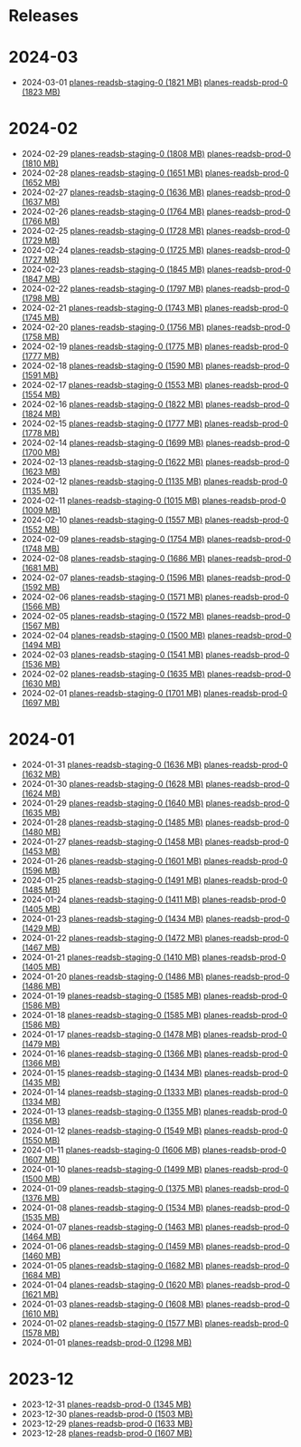 # Releases
# 2024-03
- 2024-03-01 [planes-readsb-staging-0 (1821 MB)](https://github.com/adsblol/globe_history_2024/releases/tag/v2024.03.01-planes-readsb-staging-0#assets) [planes-readsb-prod-0 (1823 MB)](https://github.com/adsblol/globe_history_2024/releases/tag/v2024.03.01-planes-readsb-prod-0#assets) 
# 2024-02
- 2024-02-29 [planes-readsb-staging-0 (1808 MB)](https://github.com/adsblol/globe_history_2024/releases/tag/v2024.02.29-planes-readsb-staging-0#assets) [planes-readsb-prod-0 (1810 MB)](https://github.com/adsblol/globe_history_2024/releases/tag/v2024.02.29-planes-readsb-prod-0#assets) 
- 2024-02-28 [planes-readsb-staging-0 (1651 MB)](https://github.com/adsblol/globe_history_2024/releases/tag/v2024.02.28-planes-readsb-staging-0#assets) [planes-readsb-prod-0 (1652 MB)](https://github.com/adsblol/globe_history_2024/releases/tag/v2024.02.28-planes-readsb-prod-0#assets) 
- 2024-02-27 [planes-readsb-staging-0 (1636 MB)](https://github.com/adsblol/globe_history_2024/releases/tag/v2024.02.27-planes-readsb-staging-0#assets) [planes-readsb-prod-0 (1637 MB)](https://github.com/adsblol/globe_history_2024/releases/tag/v2024.02.27-planes-readsb-prod-0#assets) 
- 2024-02-26 [planes-readsb-staging-0 (1764 MB)](https://github.com/adsblol/globe_history_2024/releases/tag/v2024.02.26-planes-readsb-staging-0#assets) [planes-readsb-prod-0 (1766 MB)](https://github.com/adsblol/globe_history_2024/releases/tag/v2024.02.26-planes-readsb-prod-0#assets) 
- 2024-02-25 [planes-readsb-staging-0 (1728 MB)](https://github.com/adsblol/globe_history_2024/releases/tag/v2024.02.25-planes-readsb-staging-0#assets) [planes-readsb-prod-0 (1729 MB)](https://github.com/adsblol/globe_history_2024/releases/tag/v2024.02.25-planes-readsb-prod-0#assets) 
- 2024-02-24 [planes-readsb-staging-0 (1725 MB)](https://github.com/adsblol/globe_history_2024/releases/tag/v2024.02.24-planes-readsb-staging-0#assets) [planes-readsb-prod-0 (1727 MB)](https://github.com/adsblol/globe_history_2024/releases/tag/v2024.02.24-planes-readsb-prod-0#assets) 
- 2024-02-23 [planes-readsb-staging-0 (1845 MB)](https://github.com/adsblol/globe_history_2024/releases/tag/v2024.02.23-planes-readsb-staging-0#assets) [planes-readsb-prod-0 (1847 MB)](https://github.com/adsblol/globe_history_2024/releases/tag/v2024.02.23-planes-readsb-prod-0#assets) 
- 2024-02-22 [planes-readsb-staging-0 (1797 MB)](https://github.com/adsblol/globe_history_2024/releases/tag/v2024.02.22-planes-readsb-staging-0#assets) [planes-readsb-prod-0 (1798 MB)](https://github.com/adsblol/globe_history_2024/releases/tag/v2024.02.22-planes-readsb-prod-0#assets) 
- 2024-02-21 [planes-readsb-staging-0 (1743 MB)](https://github.com/adsblol/globe_history_2024/releases/tag/v2024.02.21-planes-readsb-staging-0#assets) [planes-readsb-prod-0 (1745 MB)](https://github.com/adsblol/globe_history_2024/releases/tag/v2024.02.21-planes-readsb-prod-0#assets) 
- 2024-02-20 [planes-readsb-staging-0 (1756 MB)](https://github.com/adsblol/globe_history_2024/releases/tag/v2024.02.20-planes-readsb-staging-0#assets) [planes-readsb-prod-0 (1758 MB)](https://github.com/adsblol/globe_history_2024/releases/tag/v2024.02.20-planes-readsb-prod-0#assets) 
- 2024-02-19 [planes-readsb-staging-0 (1775 MB)](https://github.com/adsblol/globe_history_2024/releases/tag/v2024.02.19-planes-readsb-staging-0#assets) [planes-readsb-prod-0 (1777 MB)](https://github.com/adsblol/globe_history_2024/releases/tag/v2024.02.19-planes-readsb-prod-0#assets) 
- 2024-02-18 [planes-readsb-staging-0 (1590 MB)](https://github.com/adsblol/globe_history_2024/releases/tag/v2024.02.18-planes-readsb-staging-0#assets) [planes-readsb-prod-0 (1591 MB)](https://github.com/adsblol/globe_history_2024/releases/tag/v2024.02.18-planes-readsb-prod-0#assets) 
- 2024-02-17 [planes-readsb-staging-0 (1553 MB)](https://github.com/adsblol/globe_history_2024/releases/tag/v2024.02.17-planes-readsb-staging-0#assets) [planes-readsb-prod-0 (1554 MB)](https://github.com/adsblol/globe_history_2024/releases/tag/v2024.02.17-planes-readsb-prod-0#assets) 
- 2024-02-16 [planes-readsb-staging-0 (1822 MB)](https://github.com/adsblol/globe_history_2024/releases/tag/v2024.02.16-planes-readsb-staging-0#assets) [planes-readsb-prod-0 (1824 MB)](https://github.com/adsblol/globe_history_2024/releases/tag/v2024.02.16-planes-readsb-prod-0#assets) 
- 2024-02-15 [planes-readsb-staging-0 (1777 MB)](https://github.com/adsblol/globe_history_2024/releases/tag/v2024.02.15-planes-readsb-staging-0#assets) [planes-readsb-prod-0 (1778 MB)](https://github.com/adsblol/globe_history_2024/releases/tag/v2024.02.15-planes-readsb-prod-0#assets) 
- 2024-02-14 [planes-readsb-staging-0 (1699 MB)](https://github.com/adsblol/globe_history_2024/releases/tag/v2024.02.14-planes-readsb-staging-0#assets) [planes-readsb-prod-0 (1700 MB)](https://github.com/adsblol/globe_history_2024/releases/tag/v2024.02.14-planes-readsb-prod-0#assets) 
- 2024-02-13 [planes-readsb-staging-0 (1622 MB)](https://github.com/adsblol/globe_history_2024/releases/tag/v2024.02.13-planes-readsb-staging-0#assets) [planes-readsb-prod-0 (1623 MB)](https://github.com/adsblol/globe_history_2024/releases/tag/v2024.02.13-planes-readsb-prod-0#assets) 
- 2024-02-12 [planes-readsb-staging-0 (1135 MB)](https://github.com/adsblol/globe_history_2024/releases/tag/v2024.02.12-planes-readsb-staging-0#assets) [planes-readsb-prod-0 (1135 MB)](https://github.com/adsblol/globe_history_2024/releases/tag/v2024.02.12-planes-readsb-prod-0#assets) 
- 2024-02-11 [planes-readsb-staging-0 (1015 MB)](https://github.com/adsblol/globe_history_2024/releases/tag/v2024.02.11-planes-readsb-staging-0#assets) [planes-readsb-prod-0 (1009 MB)](https://github.com/adsblol/globe_history_2024/releases/tag/v2024.02.11-planes-readsb-prod-0#assets) 
- 2024-02-10 [planes-readsb-staging-0 (1557 MB)](https://github.com/adsblol/globe_history_2024/releases/tag/v2024.02.10-planes-readsb-staging-0#assets) [planes-readsb-prod-0 (1552 MB)](https://github.com/adsblol/globe_history_2024/releases/tag/v2024.02.10-planes-readsb-prod-0#assets) 
- 2024-02-09 [planes-readsb-staging-0 (1754 MB)](https://github.com/adsblol/globe_history_2024/releases/tag/v2024.02.09-planes-readsb-staging-0#assets) [planes-readsb-prod-0 (1748 MB)](https://github.com/adsblol/globe_history_2024/releases/tag/v2024.02.09-planes-readsb-prod-0#assets) 
- 2024-02-08 [planes-readsb-staging-0 (1686 MB)](https://github.com/adsblol/globe_history_2024/releases/tag/v2024.02.08-planes-readsb-staging-0#assets) [planes-readsb-prod-0 (1681 MB)](https://github.com/adsblol/globe_history_2024/releases/tag/v2024.02.08-planes-readsb-prod-0#assets) 
- 2024-02-07 [planes-readsb-staging-0 (1596 MB)](https://github.com/adsblol/globe_history_2024/releases/tag/v2024.02.07-planes-readsb-staging-0#assets) [planes-readsb-prod-0 (1592 MB)](https://github.com/adsblol/globe_history_2024/releases/tag/v2024.02.07-planes-readsb-prod-0#assets) 
- 2024-02-06 [planes-readsb-staging-0 (1571 MB)](https://github.com/adsblol/globe_history_2024/releases/tag/v2024.02.06-planes-readsb-staging-0#assets) [planes-readsb-prod-0 (1566 MB)](https://github.com/adsblol/globe_history_2024/releases/tag/v2024.02.06-planes-readsb-prod-0#assets) 
- 2024-02-05 [planes-readsb-staging-0 (1572 MB)](https://github.com/adsblol/globe_history_2024/releases/tag/v2024.02.05-planes-readsb-staging-0#assets) [planes-readsb-prod-0 (1567 MB)](https://github.com/adsblol/globe_history_2024/releases/tag/v2024.02.05-planes-readsb-prod-0#assets) 
- 2024-02-04 [planes-readsb-staging-0 (1500 MB)](https://github.com/adsblol/globe_history_2024/releases/tag/v2024.02.04-planes-readsb-staging-0#assets) [planes-readsb-prod-0 (1494 MB)](https://github.com/adsblol/globe_history_2024/releases/tag/v2024.02.04-planes-readsb-prod-0#assets) 
- 2024-02-03 [planes-readsb-staging-0 (1541 MB)](https://github.com/adsblol/globe_history_2024/releases/tag/v2024.02.03-planes-readsb-staging-0#assets) [planes-readsb-prod-0 (1536 MB)](https://github.com/adsblol/globe_history_2024/releases/tag/v2024.02.03-planes-readsb-prod-0#assets) 
- 2024-02-02 [planes-readsb-staging-0 (1635 MB)](https://github.com/adsblol/globe_history_2024/releases/tag/v2024.02.02-planes-readsb-staging-0#assets) [planes-readsb-prod-0 (1630 MB)](https://github.com/adsblol/globe_history_2024/releases/tag/v2024.02.02-planes-readsb-prod-0#assets) 
- 2024-02-01 [planes-readsb-staging-0 (1701 MB)](https://github.com/adsblol/globe_history_2024/releases/tag/v2024.02.01-planes-readsb-staging-0#assets) [planes-readsb-prod-0 (1697 MB)](https://github.com/adsblol/globe_history_2024/releases/tag/v2024.02.01-planes-readsb-prod-0#assets) 
# 2024-01
- 2024-01-31 [planes-readsb-staging-0 (1636 MB)](https://github.com/adsblol/globe_history_2024/releases/tag/v2024.01.31-planes-readsb-staging-0#assets) [planes-readsb-prod-0 (1632 MB)](https://github.com/adsblol/globe_history_2024/releases/tag/v2024.01.31-planes-readsb-prod-0#assets) 
- 2024-01-30 [planes-readsb-staging-0 (1628 MB)](https://github.com/adsblol/globe_history_2024/releases/tag/v2024.01.30-planes-readsb-staging-0#assets) [planes-readsb-prod-0 (1624 MB)](https://github.com/adsblol/globe_history_2024/releases/tag/v2024.01.30-planes-readsb-prod-0#assets) 
- 2024-01-29 [planes-readsb-staging-0 (1640 MB)](https://github.com/adsblol/globe_history_2024/releases/tag/v2024.01.29-planes-readsb-staging-0#assets) [planes-readsb-prod-0 (1635 MB)](https://github.com/adsblol/globe_history_2024/releases/tag/v2024.01.29-planes-readsb-prod-0#assets) 
- 2024-01-28 [planes-readsb-staging-0 (1485 MB)](https://github.com/adsblol/globe_history_2024/releases/tag/v2024.01.28-planes-readsb-staging-0#assets) [planes-readsb-prod-0 (1480 MB)](https://github.com/adsblol/globe_history_2024/releases/tag/v2024.01.28-planes-readsb-prod-0#assets) 
- 2024-01-27 [planes-readsb-staging-0 (1458 MB)](https://github.com/adsblol/globe_history_2024/releases/tag/v2024.01.27-planes-readsb-staging-0#assets) [planes-readsb-prod-0 (1453 MB)](https://github.com/adsblol/globe_history_2024/releases/tag/v2024.01.27-planes-readsb-prod-0#assets) 
- 2024-01-26 [planes-readsb-staging-0 (1601 MB)](https://github.com/adsblol/globe_history_2024/releases/tag/v2024.01.26-planes-readsb-staging-0#assets) [planes-readsb-prod-0 (1596 MB)](https://github.com/adsblol/globe_history_2024/releases/tag/v2024.01.26-planes-readsb-prod-0#assets) 
- 2024-01-25 [planes-readsb-staging-0 (1491 MB)](https://github.com/adsblol/globe_history_2024/releases/tag/v2024.01.25-planes-readsb-staging-0#assets) [planes-readsb-prod-0 (1485 MB)](https://github.com/adsblol/globe_history_2024/releases/tag/v2024.01.25-planes-readsb-prod-0#assets) 
- 2024-01-24 [planes-readsb-staging-0 (1411 MB)](https://github.com/adsblol/globe_history_2024/releases/tag/v2024.01.24-planes-readsb-staging-0#assets) [planes-readsb-prod-0 (1405 MB)](https://github.com/adsblol/globe_history_2024/releases/tag/v2024.01.24-planes-readsb-prod-0#assets) 
- 2024-01-23 [planes-readsb-staging-0 (1434 MB)](https://github.com/adsblol/globe_history_2024/releases/tag/v2024.01.23-planes-readsb-staging-0#assets) [planes-readsb-prod-0 (1429 MB)](https://github.com/adsblol/globe_history_2024/releases/tag/v2024.01.23-planes-readsb-prod-0#assets) 
- 2024-01-22 [planes-readsb-staging-0 (1472 MB)](https://github.com/adsblol/globe_history_2024/releases/tag/v2024.01.22-planes-readsb-staging-0#assets) [planes-readsb-prod-0 (1467 MB)](https://github.com/adsblol/globe_history_2024/releases/tag/v2024.01.22-planes-readsb-prod-0#assets) 
- 2024-01-21 [planes-readsb-staging-0 (1410 MB)](https://github.com/adsblol/globe_history_2024/releases/tag/v2024.01.21-planes-readsb-staging-0#assets) [planes-readsb-prod-0 (1405 MB)](https://github.com/adsblol/globe_history_2024/releases/tag/v2024.01.21-planes-readsb-prod-0#assets) 
- 2024-01-20 [planes-readsb-staging-0 (1486 MB)](https://github.com/adsblol/globe_history_2024/releases/tag/v2024.01.20-planes-readsb-staging-0#assets) [planes-readsb-prod-0 (1486 MB)](https://github.com/adsblol/globe_history_2024/releases/tag/v2024.01.20-planes-readsb-prod-0#assets) 
- 2024-01-19 [planes-readsb-staging-0 (1585 MB)](https://github.com/adsblol/globe_history_2024/releases/tag/v2024.01.19-planes-readsb-staging-0#assets) [planes-readsb-prod-0 (1586 MB)](https://github.com/adsblol/globe_history_2024/releases/tag/v2024.01.19-planes-readsb-prod-0#assets) 
- 2024-01-18 [planes-readsb-staging-0 (1585 MB)](https://github.com/adsblol/globe_history_2024/releases/tag/v2024.01.18-planes-readsb-staging-0#assets) [planes-readsb-prod-0 (1586 MB)](https://github.com/adsblol/globe_history_2024/releases/tag/v2024.01.18-planes-readsb-prod-0#assets) 
- 2024-01-17 [planes-readsb-staging-0 (1478 MB)](https://github.com/adsblol/globe_history_2024/releases/tag/v2024.01.17-planes-readsb-staging-0#assets) [planes-readsb-prod-0 (1479 MB)](https://github.com/adsblol/globe_history_2024/releases/tag/v2024.01.17-planes-readsb-prod-0#assets) 
- 2024-01-16 [planes-readsb-staging-0 (1366 MB)](https://github.com/adsblol/globe_history_2024/releases/tag/v2024.01.16-planes-readsb-staging-0#assets) [planes-readsb-prod-0 (1366 MB)](https://github.com/adsblol/globe_history_2024/releases/tag/v2024.01.16-planes-readsb-prod-0#assets) 
- 2024-01-15 [planes-readsb-staging-0 (1434 MB)](https://github.com/adsblol/globe_history_2024/releases/tag/v2024.01.15-planes-readsb-staging-0#assets) [planes-readsb-prod-0 (1435 MB)](https://github.com/adsblol/globe_history_2024/releases/tag/v2024.01.15-planes-readsb-prod-0#assets) 
- 2024-01-14 [planes-readsb-staging-0 (1333 MB)](https://github.com/adsblol/globe_history_2024/releases/tag/v2024.01.14-planes-readsb-staging-0#assets) [planes-readsb-prod-0 (1334 MB)](https://github.com/adsblol/globe_history_2024/releases/tag/v2024.01.14-planes-readsb-prod-0#assets) 
- 2024-01-13 [planes-readsb-staging-0 (1355 MB)](https://github.com/adsblol/globe_history_2024/releases/tag/v2024.01.13-planes-readsb-staging-0#assets) [planes-readsb-prod-0 (1356 MB)](https://github.com/adsblol/globe_history_2024/releases/tag/v2024.01.13-planes-readsb-prod-0#assets) 
- 2024-01-12 [planes-readsb-staging-0 (1549 MB)](https://github.com/adsblol/globe_history_2024/releases/tag/v2024.01.12-planes-readsb-staging-0#assets) [planes-readsb-prod-0 (1550 MB)](https://github.com/adsblol/globe_history_2024/releases/tag/v2024.01.12-planes-readsb-prod-0#assets) 
- 2024-01-11 [planes-readsb-staging-0 (1606 MB)](https://github.com/adsblol/globe_history_2024/releases/tag/v2024.01.11-planes-readsb-staging-0#assets) [planes-readsb-prod-0 (1607 MB)](https://github.com/adsblol/globe_history_2024/releases/tag/v2024.01.11-planes-readsb-prod-0#assets) 
- 2024-01-10 [planes-readsb-staging-0 (1499 MB)](https://github.com/adsblol/globe_history_2024/releases/tag/v2024.01.10-planes-readsb-staging-0#assets) [planes-readsb-prod-0 (1500 MB)](https://github.com/adsblol/globe_history_2024/releases/tag/v2024.01.10-planes-readsb-prod-0#assets) 
- 2024-01-09 [planes-readsb-staging-0 (1375 MB)](https://github.com/adsblol/globe_history_2024/releases/tag/v2024.01.09-planes-readsb-staging-0#assets) [planes-readsb-prod-0 (1376 MB)](https://github.com/adsblol/globe_history_2024/releases/tag/v2024.01.09-planes-readsb-prod-0#assets) 
- 2024-01-08 [planes-readsb-staging-0 (1534 MB)](https://github.com/adsblol/globe_history_2024/releases/tag/v2024.01.08-planes-readsb-staging-0#assets) [planes-readsb-prod-0 (1535 MB)](https://github.com/adsblol/globe_history_2024/releases/tag/v2024.01.08-planes-readsb-prod-0#assets) 
- 2024-01-07 [planes-readsb-staging-0 (1463 MB)](https://github.com/adsblol/globe_history_2024/releases/tag/v2024.01.07-planes-readsb-staging-0#assets) [planes-readsb-prod-0 (1464 MB)](https://github.com/adsblol/globe_history_2024/releases/tag/v2024.01.07-planes-readsb-prod-0#assets) 
- 2024-01-06 [planes-readsb-staging-0 (1459 MB)](https://github.com/adsblol/globe_history_2024/releases/tag/v2024.01.06-planes-readsb-staging-0#assets) [planes-readsb-prod-0 (1460 MB)](https://github.com/adsblol/globe_history_2024/releases/tag/v2024.01.06-planes-readsb-prod-0#assets) 
- 2024-01-05 [planes-readsb-staging-0 (1682 MB)](https://github.com/adsblol/globe_history_2024/releases/tag/v2024.01.05-planes-readsb-staging-0#assets) [planes-readsb-prod-0 (1684 MB)](https://github.com/adsblol/globe_history_2024/releases/tag/v2024.01.05-planes-readsb-prod-0#assets) 
- 2024-01-04 [planes-readsb-staging-0 (1620 MB)](https://github.com/adsblol/globe_history_2024/releases/tag/v2024.01.04-planes-readsb-staging-0#assets) [planes-readsb-prod-0 (1621 MB)](https://github.com/adsblol/globe_history_2024/releases/tag/v2024.01.04-planes-readsb-prod-0#assets) 
- 2024-01-03 [planes-readsb-staging-0 (1608 MB)](https://github.com/adsblol/globe_history_2024/releases/tag/v2024.01.03-planes-readsb-staging-0#assets) [planes-readsb-prod-0 (1610 MB)](https://github.com/adsblol/globe_history_2024/releases/tag/v2024.01.03-planes-readsb-prod-0#assets) 
- 2024-01-02 [planes-readsb-staging-0 (1577 MB)](https://github.com/adsblol/globe_history_2024/releases/tag/v2024.01.02-planes-readsb-staging-0#assets) [planes-readsb-prod-0 (1578 MB)](https://github.com/adsblol/globe_history_2024/releases/tag/v2024.01.02-planes-readsb-prod-0#assets) 
- 2024-01-01 [planes-readsb-prod-0 (1298 MB)](https://github.com/adsblol/globe_history_2024/releases/tag/v2024.01.01-planes-readsb-prod-0#assets) 
# 2023-12
- 2023-12-31 [planes-readsb-prod-0 (1345 MB)](https://github.com/adsblol/globe_history_2024/releases/tag/v2023.12.31-planes-readsb-prod-0#assets) 
- 2023-12-30 [planes-readsb-prod-0 (1503 MB)](https://github.com/adsblol/globe_history_2024/releases/tag/v2023.12.30-planes-readsb-prod-0#assets) 
- 2023-12-29 [planes-readsb-prod-0 (1633 MB)](https://github.com/adsblol/globe_history_2024/releases/tag/v2023.12.29-planes-readsb-prod-0#assets) 
- 2023-12-28 [planes-readsb-prod-0 (1607 MB)](https://github.com/adsblol/globe_history_2024/releases/tag/v2023.12.28-planes-readsb-prod-0#assets) 

